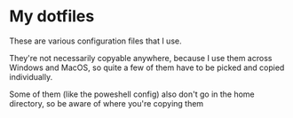 # My dotfiles

These are various configuration files that I use.

They're not necessarily copyable anywhere, because I use them across Windows
and MacOS, so quite a few of them have to be picked and copied individually.

Some of them (like the poweshell config) also don't go in the home directory,
so be aware of where you're copying them
